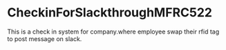 # CheckinForSlackthroughMFRC522
This is a check in system for company.where employee swap their rfid tag to post message on slack.
